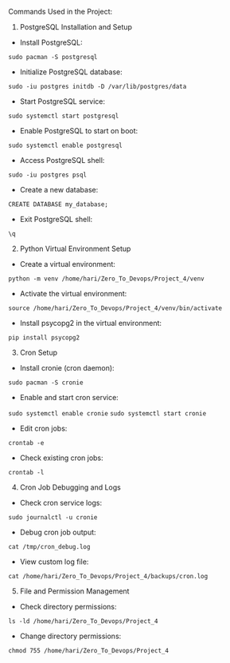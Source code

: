 Commands Used in the Project:

1. PostgreSQL Installation and Setup

* Install PostgreSQL:

`sudo pacman -S postgresql`

* Initialize PostgreSQL database:

`sudo -iu postgres initdb -D /var/lib/postgres/data`

* Start PostgreSQL service:

`sudo systemctl start postgresql`

* Enable PostgreSQL to start on boot:

`sudo systemctl enable postgresql`

* Access PostgreSQL shell:

`sudo -iu postgres psql`

* Create a new database:

`CREATE DATABASE my_database;`

* Exit PostgreSQL shell:

`\q`

2. Python Virtual Environment Setup

* Create a virtual environment:

`python -m venv /home/hari/Zero_To_Devops/Project_4/venv`

* Activate the virtual environment:

`source /home/hari/Zero_To_Devops/Project_4/venv/bin/activate`

* Install psycopg2 in the virtual environment:

`pip install psycopg2`

3. Cron Setup

* Install cronie (cron daemon):

`sudo pacman -S cronie`

* Enable and start cron service:

`sudo systemctl enable cronie`
`sudo systemctl start cronie`

* Edit cron jobs:

`crontab -e`

* Check existing cron jobs:

`crontab -l`

4. Cron Job Debugging and Logs

* Check cron service logs:

`sudo journalctl -u cronie`

* Debug cron job output:

`cat /tmp/cron_debug.log`

* View custom log file:

`cat /home/hari/Zero_To_Devops/Project_4/backups/cron.log`

5. File and Permission Management

* Check directory permissions:

`ls -ld /home/hari/Zero_To_Devops/Project_4`

* Change directory permissions:

`chmod 755 /home/hari/Zero_To_Devops/Project_4`
